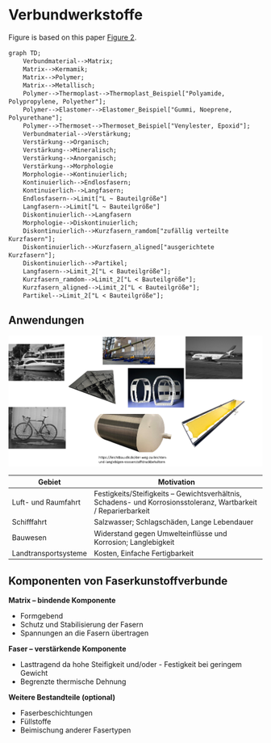# Verbundwerkstoffe

Figure is based on this paper [Figure 2](https://doi.org/10.3390/jcs8040126).


```mermaid
graph TD;
    Verbundmaterial-->Matrix;
    Matrix-->Kermamik;
    Matrix-->Polymer;
    Matrix-->Metallisch;
    Polymer-->Thermoplast-->Thermoplast_Beispiel["Polyamide, Polypropylene, Polyether"];
    Polymer-->Elastomer-->Elastomer_Beispiel["Gummi, Noeprene, Polyurethane"];
    Polymer-->Thermoset-->Thermoset_Beispiel["Venylester, Epoxid"];
    Verbundmaterial-->Verstärkung;
    Verstärkung-->Organisch;
    Verstärkung-->Mineralisch;
    Verstärkung-->Anorganisch;
    Verstärkung-->Morphologie
    Morphologie-->Kontinuierlich;
    Kontinuierlich-->Endlosfasern;
    Kontinuierlich-->Langfasern;
    Endlosfasern-->Limit["L ~ Bauteilgröße"]
    Langfasern-->Limit["L ~ Bauteilgröße"]
    Diskontinuierlich-->Langfasern
    Morphologie-->Diskontinuierlich;
    Diskontinuierlich-->Kurzfasern_ramdom["zufällig verteilte Kurzfasern"];
    Diskontinuierlich-->Kurzfasern_aligned["ausgerichtete Kurzfasern"];
    Diskontinuierlich-->Partikel;
    Langfasern-->Limit_2["L < Bauteilgröße"];
    Kurzfasern_ramdom-->Limit_2["L < Bauteilgröße"];
    Kurzfasern_aligned-->Limit_2["L < Bauteilgröße"];
    Partikel-->Limit_2["L < Bauteilgröße"];
```

## Anwendungen

![](../../Figures/FaserverbundBeispiele.png)

| Gebiet  | Motivation | 
|---|---|
| Luft- und Raumfahrt  | Festigkeits/Steifigkeits – Gewichtsverhältnis, Schadens- und  Korrosionsstoleranz, Wartbarkeit / Reparierbarkeit | 
| Schifffahrt  | Salzwasser; Schlagschäden, Lange Lebendauer | 
| Bauwesen  | Widerstand gegen Umwelteinflüsse und Korrosion; Langlebigkeit | 
|Landtransportsysteme | Kosten, Einfache Fertigbarkeit | 

## Komponenten von Faserkunstoffverbunde 
**Matrix – bindende Komponente**
- Formgebend
- Schutz und Stabilisierung der Fasern
- Spannungen an die Fasern übertragen

**Faser – verstärkende Komponente**
- Lasttragend da hohe Steifigkeit und/oder - Festigkeit bei geringem Gewicht
- Begrenzte thermische Dehnung

**Weitere Bestandteile (optional)**
- Faserbeschichtungen
- Füllstoffe
- Beimischung anderer Fasertypen
